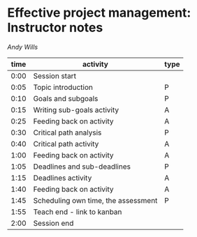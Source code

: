 # Effective project management: Instructor notes

_Andy Wills_

| time | activity | type |
| ---- | -------- | ---- |
| 0:00 | Session start |   |
| 0:05 | Topic introduction | P |
| 0:10 | Goals and subgoals | P |
| 0:15 | Writing sub-goals activity | A |
| 0:25 | Feeding back on activity | A |
| 0:30 | Critical path analysis | P |
| 0:40 | Critical path activity | A |
| 1:00 | Feeding back on activity | A |
| 1:05 | Deadlines and sub-deadlines | P |
| 1:15 | Deadlines activity | A |
| 1:40 | Feeding back on activity | A |
| 1:45 | Scheduling own time, the assessment | P |
| 1:55 | Teach end - link to kanban |   | 
| 2:00 | Session end |   |
